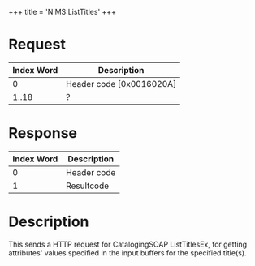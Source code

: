 +++
title = 'NIMS:ListTitles'
+++

# Request

| Index Word | Description                |
|------------|----------------------------|
| 0          | Header code \[0x0016020A\] |
| 1..18      | ?                          |

# Response

| Index Word | Description |
|------------|-------------|
| 0          | Header code |
| 1          | Resultcode  |

# Description

This sends a HTTP request for CatalogingSOAP ListTitlesEx, for getting
attributes' values specified in the input buffers for the specified
title(s).